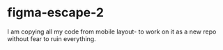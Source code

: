 # figma-escape-2
I am copying all my code from mobile layout- to work on it as a new repo without fear to ruin everything.


